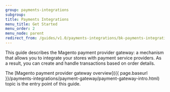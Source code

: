 ```yaml
---
group: payments-integrations
subgroup: 
title: Payments Integrations
menu_title: Get Started
menu_order: 2
menu_node: parent
redirect_from: /guides/v1.0/payments-integrations/bk-payments-integrations.html
---
```


This guide describes the Magento payment provider gateway: a mechanism that allows you to integrate your stores with payment service providers. As a result, you can create and handle transactions based on order details.

The [Magento payment provider gateway overview]({{ page.baseurl }}/payments-integrations/payment-gateway/payment-gateway-intro.html) topic is the entry point of this guide.


